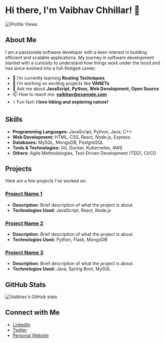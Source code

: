 # Hi there, I'm Vaibhav Chhillar! 👋

![Profile Views](https://komarev.com/ghpvc/?username=VaibhavChhillar)

## About Me

I am a passionate software developer with a keen interest in building efficient and scalable applications. My journey in software development started with a curiosity to understand how things work under the hood and has since evolved into a full-fledged career.

- 🌱 I’m currently learning **Routing Techniques**
- 🔭 I’m working on exciting projects like **VANETs**
- 💬 Ask me about **JavaScript, Python, Web Development, Open Source**
- 📫 How to reach me: **vaibhav@example.com**
- ⚡ Fun fact: **I love hiking and exploring nature!**

## Skills

- **Programming Languages:** JavaScript, Python, Java, C++
- **Web Development:** HTML, CSS, React, Node.js, Express
- **Databases:** MySQL, MongoDB, PostgreSQL
- **Tools & Technologies:** Git, Docker, Kubernetes, AWS
- **Others:** Agile Methodologies, Test-Driven Development (TDD), CI/CD

## Projects

Here are a few projects I've worked on:

### [Project Name 1](https://github.com/VaibhavChhillar/project1)
- **Description:** Brief description of what the project is about.
- **Technologies Used:** JavaScript, React, Node.js

### [Project Name 2](https://github.com/VaibhavChhillar/project2)
- **Description:** Brief description of what the project is about.
- **Technologies Used:** Python, Flask, MongoDB

### [Project Name 3](https://github.com/VaibhavChhillar/project3)
- **Description:** Brief description of what the project is about.
- **Technologies Used:** Java, Spring Boot, MySQL

## GitHub Stats

![Vaibhav's GitHub stats](https://github-readme-stats.vercel.app/api?username=VaibhavChhillar&show_icons=true&theme=radical)

## Connect with Me

- [LinkedIn](https://www.linkedin.com/in/vaibhavchhillar/)
- [Twitter](https://twitter.com/vaibhavchhillar)
- [Personal Website](https://www.vaibhavchhillar.com)
